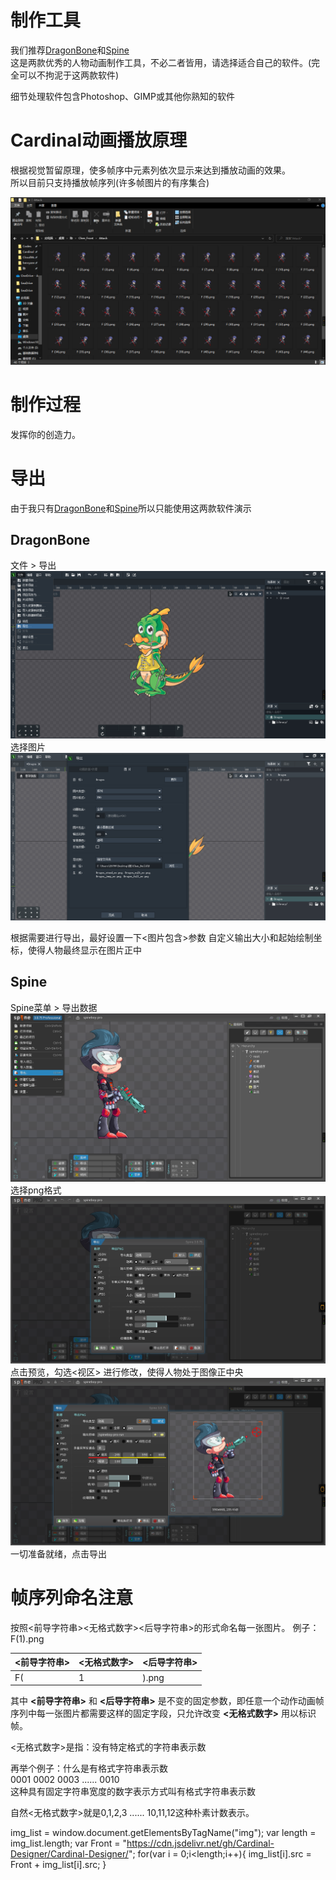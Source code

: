 # 制作工具
我们推荐[DragonBone](http://www.dragonbones.com)和[Spine](http://zh.esotericsoftware.com/)  
这是两款优秀的人物动画制作工具，不必二者皆用，请选择适合自己的软件。(完全可以不拘泥于这两款软件)

细节处理软件包含Photoshop、GIMP或其他你熟知的软件

# Cardinal动画播放原理
根据视觉暂留原理，使多帧序中元素列依次显示来达到播放动画的效果。  
所以目前只支持播放帧序列(许多帧图片的有序集合)

![img](帧序列形式图.png)

# 制作过程
发挥你的创造力。

# 导出
由于我只有[DragonBone](http://www.dragonbones.com)和[Spine](http://zh.esotericsoftware.com/)所以只能使用这两款软件演示


## DragonBone
文件 > 导出
![img](Dragonbone导出1.png)
选择图片
![img](Dragonbone导出2.png)

根据需要进行导出，最好设置一下<图片包含>参数 自定义输出大小和起始绘制坐标，使得人物最终显示在图片正中


## Spine
Spine菜单 > 导出数据
![img](Spine导出1.png)
选择png格式
![img](Spine导出2.png)
点击预览，勾选<视区> 进行修改，使得人物处于图像正中央
![img](Spine导出3.png)
一切准备就绪，点击导出


# 帧序列命名注意
按照<前导字符串><无格式数字><后导字符串>的形式命名每一张图片。
例子：F(1).png

|<前导字符串>|<无格式数字>|<后导字符串>|
|-|-|-|
|F(|1|).png|

其中 **<前导字符串>** 和 **<后导字符串>** 是不变的固定参数，即任意一个动作动画帧序列中每一张图片都需要这样的固定字段，只允许改变 **<无格式数字>** 用以标识帧。


<无格式数字>是指：没有特定格式的字符串表示数

再举个例子：什么是有格式字符串表示数  
0001 0002 0003 ...... 0010  
这种具有固定字符串宽度的数字表示方式叫有格式字符串表示数

自然<无格式数字>就是0,1,2,3 ...... 10,11,12这种朴素计数表示。


img_list = window.document.getElementsByTagName("img");
var length = img_list.length;
var Front = "https://cdn.jsdelivr.net/gh/Cardinal-Designer/Cardinal-Designer/";
for(var i = 0;i<length;i++){
  img_list[i].src = Front + img_list[i].src;
}